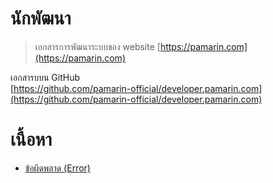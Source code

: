 # นักพัฒนา

> เอกสารการพัฒนาระบบของ website [https://pamarin.com](https://pamarin.com) 

เอกสารบบน GitHub   
[https://github.com/pamarin-official/developer.pamarin.com](https://github.com/pamarin-official/developer.pamarin.com) 

# เนื้อหา
- [ข้อผิดพลาด (Error)](document/error/README.md)
